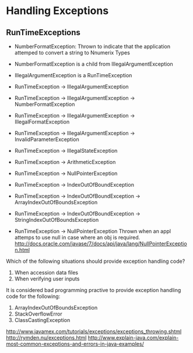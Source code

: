 Handling Exceptions
===================

RunTimeExceptions
-----------------

* NumberFormatException: Thrown to indicate that the application attemped to convert a string to Nnumerix Types
* NumberFormatException is a child from IllegalArgumentException
* IllegalArgumentException is a RunTimeException
* RunTimeException -> IllegalArgumentException
* RunTimeException -> IllegalArgumentException -> NumberFormatException
* RunTimeException -> IllegalArgumentException -> IllegalFormatException
* RunTimeException -> IllegalArgumentException -> InvalidParameterException

* RunTimeException -> IllegalStateException

* RunTimeException -> ArithmeticException
* RunTimeException -> NullPointerException
* RunTimeException -> IndexOutOfBoundException
* RunTimeException -> IndexOutOfBoundException -> ArrayIndexOutOfBoundsException
* RunTimeException -> IndexOutOfBoundException -> StringIndexOutOfBoundsException

* RunTimeException -> NullPointerException      Thrown when an appl attemps to use null in case where an obj is required.
http://docs.oracle.com/javase/7/docs/api/java/lang/NullPointerException.html

Which of the following situations should provide exception handling code?
1. When accession data files
2. When verifying user inputs

It is considered bad programming practive to provide exception handling code for the following:
1. ArrayIndexOutOfBoundsException
2. StackOverflowError
3. ClassCastingException


http://www.javamex.com/tutorials/exceptions/exceptions_throwing.shtml
http://rymden.nu/exceptions.html
http://www.explain-java.com/explain-most-common-exceptions-and-errors-in-java-examples/


